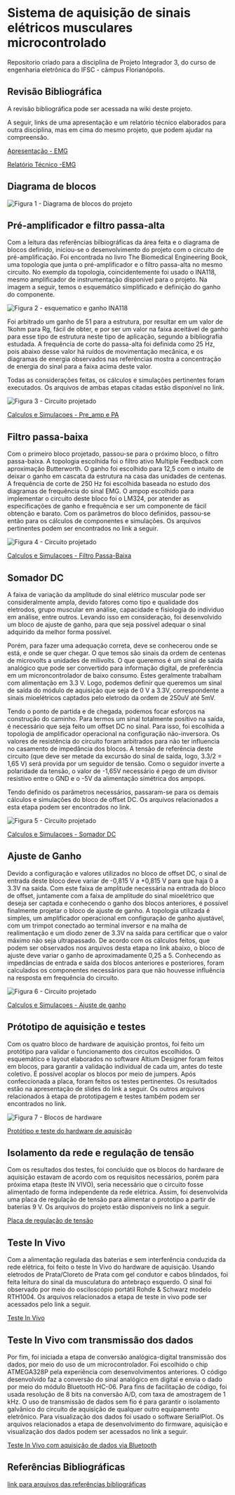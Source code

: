 <h1> Sistema de aquisição de sinais elétricos musculares microcontrolado </h1>

<p>Repositorio criado para a disciplina de Projeto Integrador 3, do curso de engenharia eletrônica do IFSC - câmpus Florianópolis. <br/>
</p>

<h2> Revisão Bibliográfica </h2>

<p> A revisão bibliográfica pode ser acessada na wiki deste projeto.</p>
<p> A seguir, links de uma apresentação e um relatório técnico elaborados para outra disciplina, mas em cima do mesmo projeto, que podem ajudar na compreensão.<p>

[Apresentação - EMG](https://github.com/Everton-LF-Santos/Projeto-Integrador-3-2018-1/blob/Eletroneuromiografia-ENMG/prototipo_e_testes/Apresenta%C3%A7%C3%A3o%20PI3%20-%20COm.pdf)

[Relatório Técnico -EMG](https://docs.google.com/document/d/1B7dxLtk4YTgo0cG7-Vo4bE_Du3ThqNgDaQOGe45rIPg/edit)

<h2> Diagrama de blocos </h2>

![Figura 1 - Diagrama de blocos do projeto](https://github.com/Everton-LF-Santos/Projeto-Integrador-3-2018-1/blob/Eletroneuromiografia-ENMG/images/diagrama_certo.png "Diagrama de Blocos")

<h2> Pré-amplificador e filtro passa-alta </h2>
<p> Com a leitura das referências bilbiográficas da área feita e o diagrama de blocos definido, iniciou-se o desenvolvimento do projeto com o circuito de pré-amplificação. Foi encontrada no livro The Biomedical Engineering Book, uma topologia que junta o pré-amplificador e o filtro passa-alta no mesmo circuito. No exemplo da topologia, coincidentemente foi usado o INA118, mesmo amplificador de instrumentação disponível para o projeto. Na imagem a seguir, temos o esquemático simplificado e definição do ganho do componente.<p>
  
 ![Figura 2 - esquematico e ganho INA118](https://github.com/Everton-LF-Santos/Projeto-Integrador-3-2018-1/blob/Eletroneuromiografia-ENMG/images/ina118_ss_ganho.png "Esquemático simples e ganho INA118")

<p>Foi arbitrado um ganho de 51 para a estrutura, por resultar em um valor de 1kohm para Rg, fácil de obter, e por ser um valor na faixa aceitável de ganho para esse tipo de estrutura neste tipo de aplicação, segundo a bibliografia estudada. A frequência de corte do passa-alta foi definida como 25 Hz, pois abaixo desse valor há ruídos de movimentação mecânica, e os diagramas de energia observados nas referências mostra a concentração de energia do sinal para a faixa acima deste valor.<p>
  
<p>Todas as considerações feitas, os cálculos e simulações pertinentes foram executados. Os arquivos de ambas etapas citadas estão disponível no link.<p>
  
![Figura 3 - Circuito projetado](https://github.com/Everton-LF-Santos/Projeto-Integrador-3-2018-1/blob/Eletroneuromiografia-ENMG/images/preamp.png "Circuito projetado")

[Calculos e Simulacoes - Pre_amp e PA](https://github.com/Everton-LF-Santos/Projeto-Integrador-3-2018-1/tree/Eletroneuromiografia-ENMG/pre_amp_e_passa_alta)

<h2> Filtro passa-baixa </h2>

<p>Com o primeiro bloco projetado, passou-se para o próximo bloco, o filtro passa-baixa. A topologia escolhida foi o filtro ativo Multiple Feedback com aproximação Butterworth. O ganho foi escolhido para 12,5 com o intuito de deixar o ganho em cascata da estrutura na casa das unidades de centenas. A frequência de corte de 250 Hz foi escolhida baseada no estudo dos diagramas de frequência do sinal  EMG. O ampop escolhido para implementar o circuito deste bloco foi o LM324, por atender as especificações de ganho e frequência e ser um componente de fácil obtenção e barato. Com os parâmetros do bloco definidos, passou-se então para os cálculos de componentes e simulações. Os arquivos pertinentes podem ser encontrados no link a seguir.<p>
  
![Figura 4 - Circuito projetado](https://github.com/Everton-LF-Santos/Projeto-Integrador-3-2018-1/blob/Eletroneuromiografia-ENMG/images/pb.png "Circuito projetado")
  
[Calculos e Simulacoes - Filtro Passa-Baixa](https://github.com/Everton-LF-Santos/Projeto-Integrador-3-2018-1/tree/Eletroneuromiografia-ENMG/passa_baixa)

<h2> Somador DC </h2>

<p> A faixa de variação da amplitude do sinal elétrico muscular pode ser consideralmente ampla, devido fatores como tipo e qualidade dos eletrodos, grupo muscular em análise, capacidade e fisiologia do individuo em análise, entre outros. Levando isso em consideração, foi desenvolvido um bloco de ajuste de ganho, para que seja possível adequar o sinal adquirido da melhor forma possível.
<p>Porém, para fazer uma adequação correta, deve se conhecerou onde se está, e onde se quer chegar. O que temos são sinais da ordem de centenas de microvolts a unidades de milivolts. O que queremos é um sinal de saída analógico que pode ser convertido para informação digital, de preferência em um microncontrolador de baixo consumo. Estes geralmente trabalham com alimentação em 3.3 V. Logo, podemos definir que queremos um sinal de saída do módulo de aquisição que seja de 0 V a 3.3V, correspondente a sinais mioelétricos captados pelo eletrodo da ordem de 250uV até 5mV.
<p> Tendo o ponto de partida e de chegada, podemos focar esforços na construção do caminho. Para termos um sinal totalmente positivo na saída, é necessário que seja feito um offset DC no sinal. Para isso, foi escolhida a topologia de amplificador operacional na configuração não-inversora. Os valores de resistência do circuito foram arbitrados para não ter influencia no casamento de impedância dos blocos. A tensão de referência deste circuito (que deve ser metade da excursão do sinal de saída, logo, 3.3/2 = 1,65 V) será provida por um seguidor de tensão. Como o seguidor inverte a polaridade da tensão, o valor de -1,65V necessário é pego de um divisor resistivo entre o GND e o -5V da alimentação simétrica dos ampops.
<p> Tendo definido os parâmetros necessários, passaram-se para os demais cálculos e simulações do bloco de offset DC. Os arquivos relacionados a esta etapa podem ser encontrados no link.
  
![Figura 5 - Circuito projetado](https://github.com/Everton-LF-Santos/Projeto-Integrador-3-2018-1/blob/Eletroneuromiografia-ENMG/images/real_oficial_somado_dc.png "Circuito projetado")
  
[Calculos e Simulacoes - Somador DC](https://github.com/Everton-LF-Santos/Projeto-Integrador-3-2018-1/tree/Eletroneuromiografia-ENMG/somadorDC)

<h2> Ajuste de Ganho </h2>

<p> Devido a configuração e valores utilizados no bloco de offset DC, o sinal de entrada deste bloco deve variar de -0,815 V a +0,815 V para que haja 0 a 3.3V na saída. Com este faixa de amplitude necessária na entrada do bloco de offset, juntamente com a faixa de amplitude do sinal mioelétrico que deseja ser captada e conhecendo o ganho dos blocos anteriores, é possível finalmente projetar o bloco de ajuste de ganho. A topologia utilizada é simples, um amplificador operacional em configuração de ganho ajustável, com um trimpot conectado ao terminal inversor e na malha de realimentação e um diodo zener de 3.3V na saída para certificar que o valor máximo não seja ultrapassado. De acordo com os cálculos feitos, que podem ser observados nos arquivos desta etapa no link abaixo, o bloco de ajuste deve variar o ganho de aproximadamente 0,25 a 5. Conhecendo as impedâncias de entrada e saída dos blocos anteriores e posteriores, foram calculados os componentes necessários para que não houvesse influência na resposta em frequência do circuito. 
  
![Figura 6 - Circuito projetado](https://github.com/Everton-LF-Santos/Projeto-Integrador-3-2018-1/blob/Eletroneuromiografia-ENMG/images/ajusdeganho.png "Circuito projetado")
  
[Calculos e Simulacoes - Ajuste de ganho](https://github.com/Everton-LF-Santos/Projeto-Integrador-3-2018-1/tree/Eletroneuromiografia-ENMG/ajuste_ganho)
  
<h2> Prótotipo de aquisição e testes </h2>

<p> Com os quatro bloco de hardware de aquisição prontos, foi feito um protótipo para validar o funcionamento dos circuitos escolhidos. O esquemático e layout elaborados no software Altium Designer foram feitos em blocos, para garantir a validação individual de cada um, antes do teste coletivo. É possível acoplar os blocos por meio de jumpers. Após confeccionada a placa, foram feitos os testes pertinentes. Os resultados estão na apresentação de slides do link a seguir. Os outros arquivos relacionados à etapa de prototipagem e testes também podem ser encontrados no link.
  
![Figura 7 - Blocos de hardware](https://github.com/Everton-LF-Santos/Projeto-Integrador-3-2018-1/blob/Eletroneuromiografia-ENMG/images/blocus.png "Blocos de hardware")
  
[Protótipo  e teste do hardware de aquisição](https://github.com/Everton-LF-Santos/Projeto-Integrador-3-2018-1/tree/Eletroneuromiografia-ENMG/prototipo_e_testes)

<h2> Isolamento da rede e regulação de tensão </h2>

Com os resultados dos testes, foi concluído que os blocos do hardware de aquisição estavam de acordo com os requisitos necessários, porém para próxima etapa (teste IN VIVO), seria necessário que o circuito fosse alimentado de forma independente da rede elétrica. Assim, foi desenvolvida uma placa de regulação de tensão para alimentar o prototipo a partir de baterias 9 V. Os arquivos do projeto estão disponiveis no link a seguir.

[Placa de regulação de tensão](https://github.com/Everton-LF-Santos/Projeto-Integrador-3-2018-1/tree/Eletroneuromiografia-ENMG/reg_tensao)

<h2> Teste In Vivo </h2>

Com a alimentação regulada das baterias e sem interferência conduzida da rede elétrica, foi feito o teste In Vivo do hardware de aquisição. Usando eletrodos de Prata/Cloreto de Prata com gel condutor e cabos blindados, foi feita leitura do sinal da musculatura do antebraço esquerdo. O sinal foi observado por meio do osciloscópio portátil Rohde & Schwarz modelo RTH1004. Os arquivos relacionados a etapa de teste in vivo pode ser acessados pelo link a seguir.

[Teste In Vivo](https://github.com/Everton-LF-Santos/Projeto-Integrador-3-2018-1/tree/Eletroneuromiografia-ENMG/teste_vivo)

<h2> Teste In Vivo com transmissão dos dados </h2>

Por fim, foi iniciada a etapa de conversão analógica-digital transmissão dos dados, por meio do uso de um microcontrolador. Foi escolhido o chip ATMEGA328P pela experiência com desenvolvimentos anteriores. O código desenvolvido faz a conversão do sinal analógico em digital e envia o dado por meio do módulo Bluetooth HC-06. Para fins de facilitação de código, foi usada resolução de 8 bits na conversão A/D, com taxa de amostragem de 1 kHz. O uso de transmissão de dados sem fio é para garantir o isolamento galvânico do circuito de aquisição de qualquer outro equipamento eletrônico. Para visualização dos dados foi usado o software SerialPlot. Os arquivos relacionados a etapa de desenvolvimento do firmware, aquisição e visualização dos dados podem ser acessados no link a seguir.

[Teste In Vivo com aquisição de dados via Bluetooth](https://github.com/Everton-LF-Santos/Projeto-Integrador-3-2018-1/tree/Eletroneuromiografia-ENMG/firmware_bt)

<h2> Referências Bibliográficas </h2>

[link para arquivos das referências bibliográficas](https://drive.google.com/drive/u/1/folders/12AXk9AZwwBUo14S7_4OgoAu70kQn8SUb?ogsrc=32)
